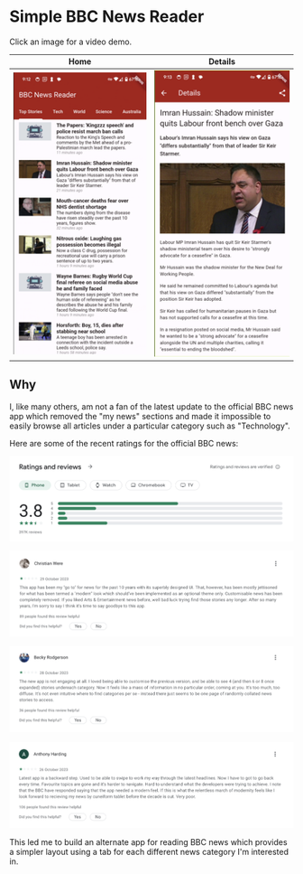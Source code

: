# Simple BBC News Reader

Click an image for a video demo.

| Home                             | Details                             |
| -------------------------------- | ----------------------------------- |
| [![Home](./docs/home_view.png)](./docs/demo.mp4)    |  [![Details](./docs/details_view.png)](./docs/demo.mp4) |

## Why

I, like many others, am not a fan of the latest update to the official BBC news app which removed the "my news" sections and made it impossible to easily browse all articles under a particular category such as "Technology".

Here are some of the recent ratings for the official BBC news:

![Ratings](./docs/ratings.png)

![Review 1](./docs/review_01.png)

![Review 2](./docs/review_02.png)

![Review 3](./docs/review_03.png)

This led me to build an alternate app for reading BBC news which provides a simpler layout using a tab for each different news category I'm interested in.